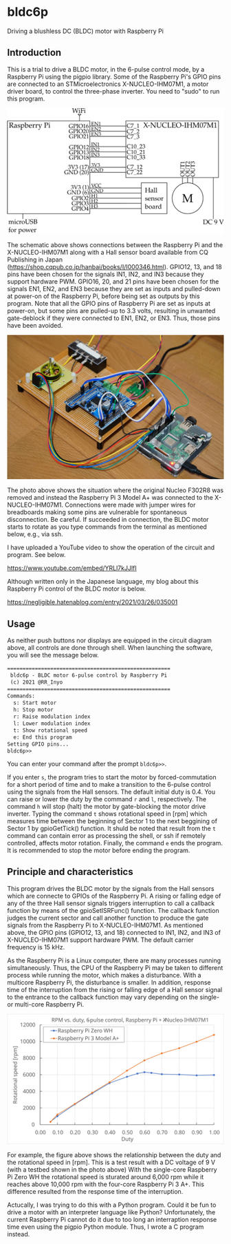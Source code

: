 # bldc6p
Driving a blushless DC (BLDC) motor with Raspberry Pi

## Introduction
This is a trial to drive a BLDC motor, in the 6-pulse control mode, by a Raspberry Pi using the pigpio library.
Some of the Raspberry Pi's GPIO pins are connected to an STMicroelectronics X-NUCLEO-IHM07M1, a motor driver board, to control the three-phase inverter.
You need to "sudo" to run this program.

<img src="RasPi_BLDC.svg" width=600>

The schematic above shows connections between the Raspberry Pi and the X-NUCLEO-IHM07M1 along with a Hall sensor board available from CQ Publishing in Japan (https://shop.cqpub.co.jp/hanbai/books/I/I000346.html).
GPIO12, 13, and 18 pins have been chosen for the signals IN1, IN2, and IN3 because they support hardware PWM.
GPIO16, 20, and 21 pins have been chosen for the signals EN1, EN2, and EN3 because they are set as inputs and pulled-down at power-on of the Raspberry Pi, before being set as outputs by this program. Note that all the GPIO pins of Raspberry Pi are set as inputs at power-on, but some pins are pulled-up to 3.3 volts, resulting in unwanted gate-deblock if they were connected to EN1, EN2, or EN3. Thus, those pins have been avoided.

<img src="photo.jpg" width=600>

The photo above shows the situation where the original Nucleo F302R8 was removed and instead the Raspberry Pi 3 Model A+ was connected to the X-NUCLEO-IHM07M1. Connections were made with jumper wires for breadboards making some pins are vulnerable for spontaneous disconnection. Be careful. If succeeded in connection, the BLDC motor starts to rotate as you type commands from the terminal as mentioned below, e.g., via ssh.

I have uploaded a YouTube video to show the operation of the circuit and program. See below.

https://www.youtube.com/embed/YRLl7kJJlfI

Although written only in the Japanese language, my blog about this Raspberry Pi control of the BLDC motor is below.

https://negligible.hatenablog.com/entry/2021/03/26/035001

## Usage
As neither push buttons nor displays are equipped in the circuit diagram above, all controls are done through shell.
When launching the software, you will see the message below.

```
=====================================================
 bldc6p - BLDC motor 6-pulse control by Raspberry Pi
 (c) 2021 @RR_Inyo
=====================================================
Commands:
  s: Start motor
  h: Stop motor
  r: Raise modulation index
  l: Lower modulation index
  t: Show rotational speed
  e: End this program
Setting GPIO pins...
bldc6p>>
```
You can enter your command after the prompt `bldc6p>>`.

If you enter `s`, the program tries to start the motor by forced-commutation for a short period of time and to make a transition to the 6-pulse control using the signals from the Hall sensors. The default initial duty is 0.4. You can raise or lower the duty by the command `r` and `l`, respectively. The command `h` will stop (halt) the motor by gate-blocking the motor drive inverter. Typing the command `t` shows rotational speed in [rpm] which measures time between the beginning of Sector 1 to the next beggining of Sector 1 by gpioGetTick() function. It shuld be noted that result from the `t` command can contain error as processing the shell, or ssh if remotely controlled, affects motor rotation. Finally, the command `e` ends the program. It is recommended to stop the motor before ending the program.

## Principle and characteristics
This program drives the BLDC motor by the signals from the Hall sensors which are connecte to GPIOs of the Raspberry Pi. A rising or falling edge of any of the three Hall sensor signals triggers interruption to call a callback function by means of the gpioSetISRFunc() function. The callback function judges the current sector and call another function to produce the gate signals from the Raspberry Pi to X-NUCLEO-IHM07M1. As mentioned above, the GPIO pins (GPIO12, 13, and 18) connected to IN1, IN2, and IN3 of X-NUCLEO-IHM07M1 support hardware PWM. The default carrier frequency is 15 kHz.

As the Raspberry Pi is a Linux computer, there are many processes running simultaneously. Thus, the CPU of the Raspberry Pi may be taken to different process while running the motor, which makes a disturbance. With a multicore Raspberry Pi, the disturbance is smaller. In addition, response time of the interruption from the rising or falling edge of a Hall sensor signal to the entrance to the callback function may vary depending on the single- or multi-core Raspberry Pi.

<img src="duty-vs-rpm.svg" width=600>

For example, the figure above shows the relationship between the duty and the rotational speed in [rpm]. This is a test result with a DC voltage of 9 V (with a testbed shown in the photo above) With the single-core Raspberry Pi Zero WH the rotational speed is sturated around 6,000 rpm while it reaches above 10,000 rpm with the four-core Raspberry Pi 3 A+. This difference resulted from the response time of the interruption.

Actucally, I was trying to do this with a Python program. Could it be fun to drive a motor with an interpreter language like Python? Unfortunately, the current Raspberry Pi cannot do it due to too long an interraption response time even using the pigpio Python module. Thus, I wrote a C program instead.
